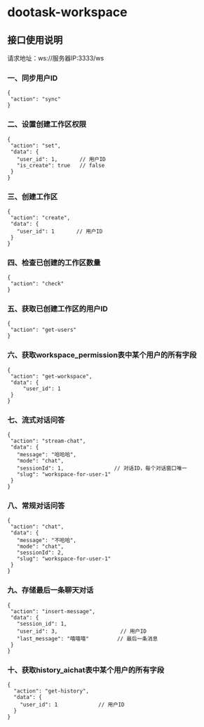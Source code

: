# dootask-workspace
## 接口使用说明
请求地址：ws://服务器IP:3333/ws
### 一、同步用户ID
 ```
{
  "action": "sync"
}
 ```
### 二、设置创建工作区权限
 ```
{
  "action": "set",
  "data": {
    "user_id": 1,       // 用户ID
    "is_create": true   // false
  }
}
 ```
### 三、创建工作区
 ```
{
  "action": "create",
  "data": {
    "user_id": 1       // 用户ID
  }
}
 ```
### 四、检查已创建的工作区数量
 ```
{
  "action": "check"
}
 ```
### 五、获取已创建工作区的用户ID
 ```
{
  "action": "get-users"
}
 ```
### 六、获取workspace_permission表中某个用户的所有字段
 ```
{
  "action": "get-workspace",
  "data": {
      "user_id": 1
  }
}
 ```
### 七、流式对话问答
 ```
{
  "action": "stream-chat",
  "data": {
    "message": "哈哈哈",
    "mode": "chat",
    "sessionId": 1,                // 对话ID，每个对话窗口唯一
    "slug": "workspace-for-user-1"
  }
}
 ```
### 八、常规对话问答
 ```
{
  "action": "chat",
  "data": {
    "message": "不哈哈",
    "mode": "chat",
    "sessionId": 2, 
    "slug": "workspace-for-user-1"
  }
}
 ```
### 九、存储最后一条聊天对话
 ```
{
  "action": "insert-message",
  "data": {
    "session_id": 1,
    "user_id": 3,                    // 用户ID
    "last_message": "嘻嘻嘻"         // 最后一条消息
  }
}
```
### 十、获取history_aichat表中某个用户的所有字段
```
{
  "action": "get-history",
  "data": {
    "user_id": 1             // 用户ID
  }
}
```
